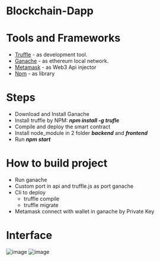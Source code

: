 # Blockchain-Dapp

# Tools and Frameworks
  - [Truffle](https://www.trufflesuite.com/docs/truffle/getting-started/compiling-contracts) - as development tool.
  - [Ganache](https://www.trufflesuite.com/ganache) - as ethereum local network.
  - [Metamask](https://chrome.google.com/webstore/detail/metamask/nkbihfbeogaeaoehlefnkodbefgpgknn?hl=en) - as Web3 Api injector
  - [Npm](https://nodejs.org/en/) - as library
# Steps
  - Download and Install Ganache
  - Install truffle by NPM:  ___npm install -g trufle___
  - Compile and deploy the smart contract
  - Install node_module in 2 folder ___backend___ and ___frontend___
  - Run  ___npm start___
# How to build project
  - Run ganache
  - Custom port in api and truffle.js as port ganache
  - Cli to deploy
    - truffle compile
    - truffle migrate
  - Metamask connect with wallet in ganache by Private Key
# Interface
![image](https://user-images.githubusercontent.com/45113398/119251119-f4d21d80-bbce-11eb-9a04-fac3829967f8.png)
![image](https://user-images.githubusercontent.com/45113398/119251125-f996d180-bbce-11eb-8c01-66da359cd316.png)
